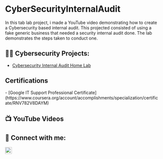 # CyberSecurityInternalAudit
In this tab lab project, i made a YouTube video demonstrating how to create a Cybersecurity based internal audit. This projected consisted of using a fake generic business that needed a security internal audit done. The lab demonstrates the steps taken to conduct one.
<h2>👨‍💻 Cybersecurity Projects:</h2>
  
  - [Cybersecurity Internal Audit Home Lab](https://github.com/Krod7435/ActiveDirectoryLabWork/edit/main/README.md)

  <h2>Certifications</h2>
 - [Google IT Support Professional Certificate](https://www.coursera.org/account/accomplishments/specialization/certificate/RNV782V8DAYM)

 <h2>📺 YouTube Videos</h2>


<h2> 🤳 Connect with me:</h2>


[<img align="left" alt="JoshMadakor | LinkedIn" width="22px" src="https://cdn.jsdelivr.net/npm/simple-icons@v3/icons/linkedin.svg" />][linkedin]



[linkedin]: https://www.linkedin.com/in/kiernan-rodriguez-2b444671/

<!--
**joshmadakor1/joshmadakor1** is a ✨ _special_ ✨ repository because its `README.md` (this file) appears on your GitHub profile.

Here are some ideas to get you started:

- 🔭 I’m currently working on ...
- 🌱 I’m currently learning ...
- 👯 I’m looking to collaborate on ...
- 🤔 I’m looking for help with ...
- 💬 Ask me about ...
- 📫 How to reach me: ...
- 😄 Pronouns: ...
- ⚡ Fun fact: ...
-->

